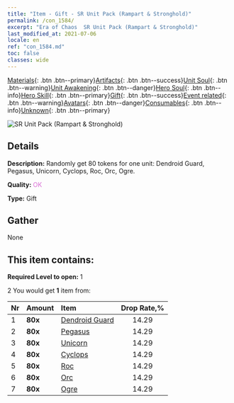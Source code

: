 ```yaml
---
title: "Item - Gift - SR Unit Pack (Rampart & Stronghold)"
permalink: /con_1584/
excerpt: "Era of Chaos  SR Unit Pack (Rampart & Stronghold)"
last_modified_at: 2021-07-06
locale: en
ref: "con_1584.md"
toc: false
classes: wide
---
```

 [Materials](/Items/){: .btn .btn--primary}[Artifacts](/Items/Artifacts/){: .btn .btn--success}[Unit Soul](/Items/UnitSoul/){: .btn .btn--warning}[Unit Awakening](/Items/UnitAwakening/){: .btn .btn--danger}[Hero Soul](/Items/HeroSoul/){: .btn .btn--info}[Hero Skill](/Items/HeroSkill/){: .btn .btn--primary}[Gift](/Items/Gift/){: .btn .btn--success}[Event related](/Items/Events/){: .btn .btn--warning}[Avatars](/Items/Avatars/){: .btn .btn--danger}[Consumables](/Items/Consumables/){: .btn .btn--info}[Unknown](/Items/Unknown/){: .btn .btn--primary}

 ![SR Unit Pack (Rampart & Stronghold)](/images/t/i_907200.png)

## Details
 **Description:** Randomly get 80 tokens for one unit: Dendroid Guard, Pegasus, Unicorn, Cyclops, Roc, Orc, Ogre.

 **Quality:** <span style="color: #DA70D6">OK</span>

 **Type:** Gift

## Gather

  None

## This item contains:

 **Required Level to open:** 1

 2 You would get **1** item  from:

  | Nr | Amount |     Item    | Drop Rate,% |
  |:---|:-------|:------------|:---------:|
  | 1 |  **80x** | [Dendroid Guard](/Items/unt_203/) | 14.29 | 
  | 2 |  **80x** | [Pegasus](/Items/unt_202/) | 14.29 | 
  | 3 |  **80x** | [Unicorn](/Items/unt_204/) | 14.29 | 
  | 4 |  **80x** | [Cyclops](/Items/unt_222/) | 14.29 | 
  | 5 |  **80x** | [Roc](/Items/unt_221/) | 14.29 | 
  | 6 |  **80x** | [Orc](/Items/unt_219/) | 14.29 | 
  | 7 |  **80x** | [Ogre](/Items/unt_220/) | 14.29 | 
